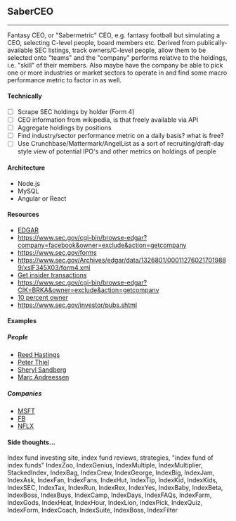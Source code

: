 ## SaberCEO
---
Fantasy CEO, or "Sabermetric" CEO, e.g. fantasy football but simulating a CEO, selecting C-level people, board members etc. Derived from publically-available SEC listings, track owners/C-level people, allow them to be selected onto "teams" and the "company" performs relative to the holdings, i.e. "skill" of their members. Also maybe have the company be able to pick one or more industries or market sectors to operate in and find some macro performance metric to factor in as well.

#### Technically
- [ ] Scrape SEC holdings by holder (Form 4)
- [ ] CEO information from wikipedia, is that freely available via API
- [ ] Aggregate holdings by positions
- [ ] Find industry/sector performance metric on a daily basis? what is free?
- [ ] Use Crunchbase/Mattermark/AngelList as a sort of recruiting/draft-day style view of potential IPO's and other metrics on holdings of people

#### Architecture
- Node.js
- MySQL
- Angular or React

#### Resources
- [EDGAR](https://www.sec.gov/page/info/edgar.shtml)
- https://www.sec.gov/cgi-bin/browse-edgar?company=facebook&owner=exclude&action=getcompany
- https://www.sec.gov/forms
- https://www.sec.gov/Archives/edgar/data/1326801/000112760217019889/xslF345X03/form4.xml
- [Get insider transactions](https://www.sec.gov/cgi-bin/own-disp?action=getissuer&CIK=0001326801)
- https://www.sec.gov/cgi-bin/browse-edgar?CIK=BRKA&owner=exclude&action=getcompany
- [10 percent owner](https://books.google.com/books?id=Dkh5yJeLDlcC&pg=PA49&lpg=PA49&dq=%2210+percent+owner%22&source=bl&ots=GjVNqp5Bm0&sig=Se2GwKVTp2_XK_VD4dX_fUIwGqU&hl=en&sa=X&ved=0ahUKEwjxiKGd4LTUAhVsxoMKHUMJDF0Q6AEIZDAL#v=onepage&q=%2210%20percent%20owner%22&f=false)
- https://www.sec.gov/investor/pubs.shtml

#### Examples
##### People
- [Reed Hastings](https://www.sec.gov/cgi-bin/own-disp?action=getowner&CIK=0001033331)
- [Peter Thiel](https://www.sec.gov/cgi-bin/own-disp?action=getowner&CIK=0001211060)
- [Sheryl Sandberg](https://www.sec.gov/cgi-bin/own-disp?action=getowner&CIK=0001366010)
- [Marc Andreessen](https://www.sec.gov/cgi-bin/own-disp?action=getowner&CIK=0001160077)


##### Companies
- [MSFT](https://www.sec.gov/cgi-bin/own-disp?action=getissuer&CIK=0000789019)
- [FB](https://www.sec.gov/cgi-bin/own-disp?action=getissuer&CIK=0001326801)
- [NFLX](https://www.sec.gov/cgi-bin/own-disp?action=getissuer&CIK=0001065280)

#### Side thoughts...
Index fund investing site, index fund reviews, strategies, "index fund of index funds"
IndexZoo, IndexGenius, IndexMultiple, IndexMultiplier, StackedIndex, IndexBag, IndexCrew, IndexGeorge, IndexBig, IndexJam, IndexAsk, IndexFan, IndexFans, IndexHut, IndexTip, IndexKid, IndexKids, IndexSEC, IndexTax, IndexRun, IndexRex, IndexYes, IndexBaby, IndexBeta, IndexBoss, IndexBuys, IndexCamp, IndexDays, IndexFAQs, IndexFarm, IndexGods, IndexHeat, IndexHour, IndexLion, IndexPick, IndexQuiz, IndexForm, IndexCoach, IndexSuite, IndexBoss, IndexFilter
